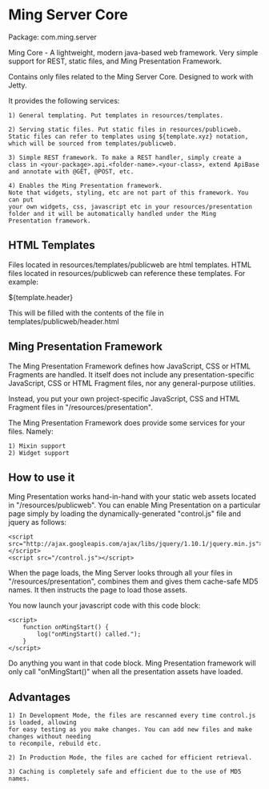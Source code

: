 Ming Server Core
================
Package: com.ming.server

Ming Core - A lightweight, modern java-based web framework. Very simple support for REST, static files, and Ming Presentation Framework.

Contains only files related to the Ming Server Core.
Designed to work with Jetty.

It provides the following services:

	1) General templating. Put templates in resources/templates.
	
	2) Serving static files. Put static files in resources/publicweb. Static files can refer to templates using ${template.xyz} notation, which will be sourced from templates/publicweb.
	  
	3) Simple REST framework. To make a REST handler, simply create a class in <your-package>.api.<folder-name>.<your-class>, extend ApiBase and annotate with @GET, @POST, etc.
	  
	4) Enables the Ming Presentation framework.
	Note that widgets, styling, etc are not part of this framework. You can put
	your own widgets, css, javascript etc in your resources/presentation folder and it will be automatically handled under the Ming Presentation framework.


HTML Templates
--------------
Files located in resources/templates/publicweb are html templates.
HTML files located in resources/publicweb can reference these templates. For example:

${template.header}

This will be filled with the contents of the file in templates/publicweb/header.html


Ming Presentation Framework
---------------------------

The Ming Presentation Framework defines how JavaScript, CSS or HTML Fragments are handled.
It itself does not include any presentation-specific JavaScript, CSS or HTML Fragment files,
nor any general-purpose utilities.

Instead, you put your own project-specific JavaScript, CSS and HTML Fragment
files in "/resources/presentation".

The Ming Presentation Framework does provide some services for your files. Namely:

	1) Mixin support
	2) Widget support

How to use it
-------------
Ming Presentation works hand-in-hand with your static web assets located in "/resources/publicweb".
You can enable Ming Presentation on a particular page simply by loading the dynamically-generated
"control.js" file and jquery as follows:

	<script src="http://ajax.googleapis.com/ajax/libs/jquery/1.10.1/jquery.min.js"></script>
	<script src="/control.js"></script>
	
When the page loads, the Ming Server looks through all your files in "/resources/presentation", 
combines them and gives them cache-safe MD5 names. It then instructs the page to load those assets.

You now launch your javascript code with this code block:

	<script>
		function onMingStart() {
    		log("onMingStart() called.");
		}
	</script>

Do anything you want in that code block. Ming Presentation framework will only call 
"onMingStart()" when all the presentation assets have loaded.

Advantages
----------
	1) In Development Mode, the files are rescanned every time control.js is loaded, allowing
	for easy testing as you make changes. You can add new files and make changes without needing
	to recompile, rebuild etc.
	
	2) In Production Mode, the files are cached for efficient retrieval.
	
	3) Caching is completely safe and efficient due to the use of MD5 names.